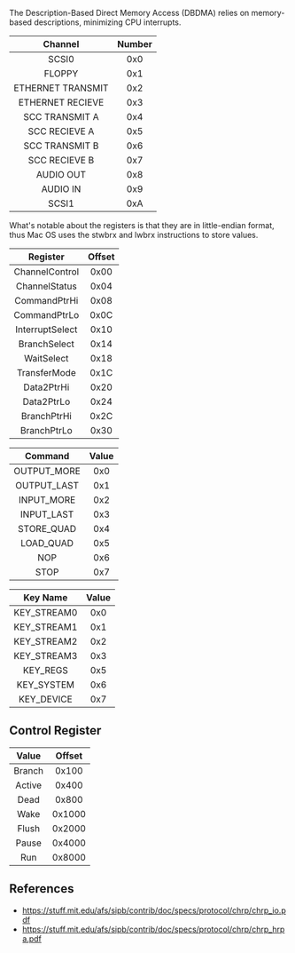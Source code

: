 The Description-Based Direct Memory Access (DBDMA) relies on memory-based descriptions, minimizing CPU interrupts.

| Channel           | Number |
|:-----------------:|:------:|
| SCSI0             | 0x0    |
| FLOPPY            | 0x1    |
| ETHERNET TRANSMIT | 0x2    |
| ETHERNET RECIEVE  | 0x3    |
| SCC TRANSMIT A    | 0x4    |
| SCC RECIEVE A     | 0x5    |
| SCC TRANSMIT B    | 0x6    |
| SCC RECIEVE B     | 0x7    |
| AUDIO OUT         | 0x8    |
| AUDIO IN          | 0x9    |
| SCSI1             | 0xA    |

What's notable about the registers is that they are in little-endian format, thus Mac OS uses the stwbrx and lwbrx instructions to store values.

| Register          | Offset |
|:-----------------:|:------:|
| ChannelControl    | 0x00   |
| ChannelStatus     | 0x04   |
| CommandPtrHi      | 0x08   |
| CommandPtrLo      | 0x0C   |
| InterruptSelect   | 0x10   |
| BranchSelect      | 0x14   |
| WaitSelect        | 0x18   |
| TransferMode      | 0x1C   |
| Data2PtrHi        | 0x20   |
| Data2PtrLo        | 0x24   |
| BranchPtrHi       | 0x2C   |
| BranchPtrLo       | 0x30   |

| Command           | Value  |
|:-----------------:|:------:|
| OUTPUT_MORE       | 0x0    |
| OUTPUT_LAST       | 0x1    |
| INPUT_MORE        | 0x2    |
| INPUT_LAST        | 0x3    |
| STORE_QUAD        | 0x4    |
| LOAD_QUAD         | 0x5    |
| NOP               | 0x6    |
| STOP              | 0x7    |

| Key Name          | Value  |
|:-----------------:|:------:|
| KEY_STREAM0       | 0x0    |
| KEY_STREAM1       | 0x1    |
| KEY_STREAM2       | 0x2    |
| KEY_STREAM3       | 0x3    |
| KEY_REGS          | 0x5    |
| KEY_SYSTEM        | 0x6    |
| KEY_DEVICE        | 0x7    |

## Control Register

| Value       | Offset |
|:-----------:|:------:|
| Branch      | 0x100  |
| Active      | 0x400  |
| Dead        | 0x800  |
| Wake        | 0x1000 |
| Flush       | 0x2000 |
| Pause       | 0x4000 |
| Run         | 0x8000 |


## References

* https://stuff.mit.edu/afs/sipb/contrib/doc/specs/protocol/chrp/chrp_io.pdf
* https://stuff.mit.edu/afs/sipb/contrib/doc/specs/protocol/chrp/chrp_hrpa.pdf